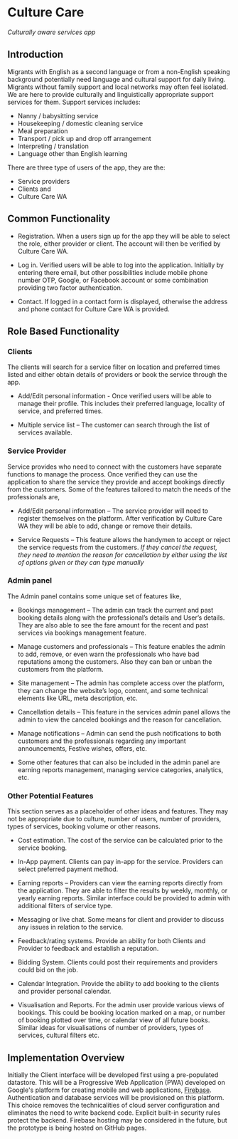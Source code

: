 # Culture Care

*Culturally aware services app*

## Introduction

Migrants with English as a second language or from a non-English speaking
background potentially need language and cultural support for daily living.
Migrants without family support and local networks may often feel isolated. We
are here to provide culturally and linguistically appropriate support services
for them. Support services includes:

* Nanny / babysitting service
* Housekeeping / domestic cleaning service
* Meal preparation
* Transport / pick up and drop off arrangement
* Interpreting / translation
* Language other than English learning

There are three type of users of the app, they are the:

* Service providers
* Clients and
* Culture Care WA


## Common Functionality

* Registration.  When a users sign up for the app they will be able to select
  the role, either provider or client.  The account will then be verified by
  Culture Care WA.

* Log in.  Verified users will be able to log into the application. Initially by
  entering there email, but other possibilities  include mobile phone number
  OTP, Google, or Facebook account or some combination providing two factor authentication.

* Contact. If logged in a contact form is displayed, otherwise the address
  and phone contact for Culture Care WA is provided.

## Role Based Functionality

### Clients

The clients will search for a service filter on location and preferred times
listed and either obtain details of providers or book the service through
the app.

* Add/Edit personal information - Once verified users will be able to manage
  their profile.  This includes their preferred language, locality of service,
  and preferred times.

* Multiple service list – The customer can search through the list of services
  available.

### Service Provider

Service provides who need to connect with the customers have separate functions
to manage the process. Once verified they can use the application to share the
service they provide and accept bookings directly from the customers.  Some of
the features tailored to match the needs of the professionals are,

* Add/Edit personal information – The service provider will need to register
  themselves on the platform. After verification by Culture Care WA they
  will be able to add, change or remove their details.

* Service Requests – This feature allows the handymen to accept or reject the
  service requests from the customers. *If they cancel the request, they need to
  mention the reason for cancellation by either using the list of options given
  or they can type manually*

### Admin panel

The Admin panel contains some unique set of features like,

* Bookings management – The admin can track the current and past booking
  details along with the professional’s details and User’s details. They are
  also able to see the fare amount for the recent and past services via
  bookings management feature.

* Manage customers and professionals – This feature enables the admin to add,
  remove, or even warn the professionals who have bad reputations among the
  customers. Also they can ban or unban the customers from the platform.

* Site management – The admin has complete access over the platform, they can
  change the website’s logo, content, and some technical elements like URL, meta
  description, etc.

* Cancellation details – This feature in the services admin panel allows the
  admin to view the canceled bookings and the reason for cancellation.

* Manage notifications – Admin can send the push notifications to both customers
  and the professionals regarding any important announcements, Festive wishes,
  offers, etc.

* Some other features that can also be included in the admin panel are earning
  reports management, managing service categories, analytics, etc.

### Other Potential Features

This section serves as a placeholder of other ideas and features. They may not
be appropriate due to culture, number of users, number of providers, types of
services, booking volume or other reasons.

* Cost estimation. The cost of the service can be calculated prior to the
  service booking.

* In-App payment.  Clients can pay in-app for the service.  Providers can select
  preferred payment method.

* Earning reports – Providers can view the earning reports directly from the
  application. They are able to filter the results by weekly, monthly, or
  yearly earning reports.  Similar interface could be provided to admin with
  additional filters of service type.

* Messaging or live chat.  Some means for client and provider to discuss any
  issues in relation to the service.

* Feedback/rating systems.  Provide an ability for both Clients and Provider to
  feedback and establish a reputation.

* Bidding System.  Clients could post their requirements and providers could bid
  on the job.

* Calendar Integration.  Provide the ability to add booking to the clients and
  provider personal calendar.

* Visualisation and Reports.  For the admin user provide various views of
  bookings.  This could be booking location marked on a map, or number of
  booking plotted over time, or calendar view of all future books.  Similar
  ideas for visualisations of number of providers, types of services, cultural
  filters etc.

## Implementation Overview

Initially the Client interface will be developed first using a pre-populated
datastore.  This will be a Progressive Web Application (PWA) developed on
Google's platform for creating mobile and web applications,
[Firebase](https://firebase.google.com/). Authentication and database
services will be provisioned on this platform. This choice removes the
technicalities of cloud server configuration and eliminates the need to write
backend code.   Explicit built-in security rules protect the backend.
Firebase hosting may be considered in the future, but the prototype is being
hosted on GitHub pages.
